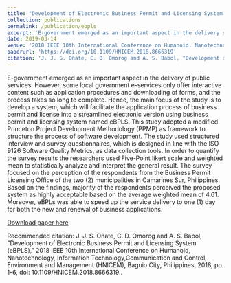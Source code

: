 ```yaml
---
title: "Development of Electronic Business Permit and Licensing System (eBPLS)"
collection: publications
permalink: /publication/ebpls
excerpt: 'E-government emerged as an important aspect in the delivery of public services. However, some local government e-services only offer interactive content such as application procedures and downloading of forms, and the process takes so long to complete. Hence, the main focus of the study is to develop a system, which will facilitate the application process of business permit and license into a streamlined electronic version using business permit and licensing system named eBPLS. This study adopted a modified Princeton Project Development Methodology (PPMP) as framework to structure the process of software development. The study used structured interview and survey questionnaires, which is designed in line with the ISO 9126 Software Quality Metrics, as data collection tools. In order to quantify the survey results the researchers used Five-Point likert scale and weighted mean to statistically analyze and interpret the general result. The survey focused on the perception of the respondents from the Business Permit Licensing Office of the two (2) municipalities in Camarines Sur, Philippines. Based on the findings, majority of the respondents perceived the proposed system as highly acceptable based on the average weighted mean of 4.61. Moreover, eBPLs was able to speed up the service delivery to one (1) day for both the new and renewal of business applications.'
date: 2019-03-14
venue: '2018 IEEE 10th International Conference on Humanoid, Nanotechnology, Information Technology, Communication and Control, Environment and Management, HNICEM 2018'
paperurl: 'https://doi.org/10.1109/HNICEM.2018.8666319'
citation: 'J. J. S. Oñate, C. D. Omorog and A. S. Babol, "Development of Electronic Business Permit and Licensing System (eBPLS)," 2018 IEEE 10th International Conference on Humanoid, Nanotechnology, Information Technology,Communication and Control, Environment and Management (HNICEM), Baguio City, Philippines, 2018, pp. 1-6, doi: 10.1109/HNICEM.2018.8666319.'
---
```

E-government emerged as an important aspect in the delivery of public services. However, some local government e-services only offer interactive content such as application procedures and downloading of forms, and the process takes so long to complete. Hence, the main focus of the study is to develop a system, which will facilitate the application process of business permit and license into a streamlined electronic version using business permit and licensing system named eBPLS. This study adopted a modified Princeton Project Development Methodology (PPMP) as framework to structure the process of software development. The study used structured interview and survey questionnaires, which is designed in line with the ISO 9126 Software Quality Metrics, as data collection tools. In order to quantify the survey results the researchers used Five-Point likert scale and weighted mean to statistically analyze and interpret the general result. The survey focused on the perception of the respondents from the Business Permit Licensing Office of the two (2) municipalities in Camarines Sur, Philippines. Based on the findings, majority of the respondents perceived the proposed system as highly acceptable based on the average weighted mean of 4.61. Moreover, eBPLs was able to speed up the service delivery to one (1) day for both the new and renewal of business applications.

[Download paper here](http://iamjcoo.github.io/files/paper1.pdf)

Recommended citation: J. J. S. Oñate, C. D. Omorog and A. S. Babol, "Development of Electronic Business Permit and Licensing System (eBPLS)," 2018 IEEE 10th International Conference on Humanoid, Nanotechnology, Information Technology,Communication and Control, Environment and Management (HNICEM), Baguio City, Philippines, 2018, pp. 1-6, doi: 10.1109/HNICEM.2018.8666319..